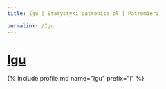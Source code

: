 ```yaml
---
title: Igu | Statystyki patronite.pl | Patromierz

permalink: /Igu
---
```


# [Igu](https://patronite.pl/Igu)

{% include profile.md name="Igu" prefix="i" %}
